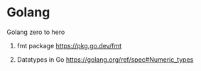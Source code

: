 # Golang
Golang zero to hero

1. fmt package
    https://pkg.go.dev/fmt

2. Datatypes in Go
    https://golang.org/ref/spec#Numeric_types